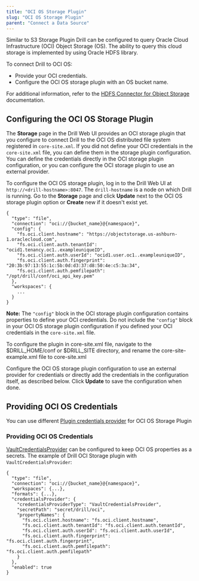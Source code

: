 ```yaml
---
title: "OCI OS Storage Plugin"
slug: "OCI OS Storage Plugin"
parent: "Connect a Data Source"
---
```

Similar to S3 Storage Plugin Drill can be configured to query Oracle Cloud Infrastructure (OCI) Object Storage (OS). 
The ability to query this cloud storage is implemented by using Oracle HDFS library.

To connect Drill to OCI OS:  

- Provide your OCI credentials.   
- Configure the OCI OS storage plugin with an OS bucket name.  

For additional information, refer to the [HDFS Connector for Object Storage](https://docs.oracle.com/en-us/iaas/Content/API/SDKDocs/hdfsconnector.htm) documentation.   

## Configuring the OCI OS Storage Plugin

The **Storage** page in the Drill Web UI provides an OCI storage plugin that you configure to connect Drill to the OCI OS distributed file system registered in `core-site.xml`. If you did not define your OCI credentials in the `core-site.xml` file, you can define them in the storage plugin configuration. You can define the credentials directly in the OCI storage plugin configuration, or you can configure the OCI storage plugin to use an external provider.

To configure the OCI OS storage plugin, log in to the Drill Web UI at `http://<drill-hostname>:8047`. The `drill-hostname` is a node on which Drill is running. Go to the **Storage** page and click **Update** next to the OCI OS storage plugin option or **Create** new if it doesn't exist yet. 
```
{
  "type": "file",
  "connection": "oci://{bucket_name}@{namespace}",
  "config": {
    "fs.oci.client.hostname": "https://objectstorage.us-ashburn-1.oraclecloud.com",
    "fs.oci.client.auth.tenantId": "ocid1.tenancy.oc1..exampleuniqueID",
    "fs.oci.client.auth.userId": "ocid1.user.oc1..exampleuniqueID",
    "fs.oci.client.auth.fingerprint": "20:3b:97:13:55:1c:5b:0d:d3:37:d8:50:4e:c5:3a:34",
    "fs.oci.client.auth.pemfilepath": "/opt/drill/conf/oci_api_key.pem"
  },
  "workspaces": {
    ...
  }
}  
```
**Note:** The `"config"` block in the OCI storage plugin configuration contains properties to define your OCI credentials. Do not include the `"config"` block in your OCI OS storage plugin configuration if you defined your OCI credentials in the `core-site.xml` file.

To configure the plugin in core-site.xml file, navigate to the $DRILL_HOME/conf or $DRILL_SITE directory, and rename the core-site-example.xml file to core-site.xml

Configure the OCI OS storage plugin configuration to use an external provider for credentials or directly add the credentials in the configuration itself, as described below. Click **Update** to save the configuration when done.

## Providing OCI OS Credentials

You can use different [Plugin credentials provider](https://github.com/apache/drill/blob/master/docs/dev/PluginCredentialsProvider.md) for OCI OS Storage Plugin

### Providing OCI OS Credentials

[VaultCredentialsProvider](`VaultCredentialsProvider`) can be configured to keep OCI OS properties as a secrets. The example of Drill OCI Storage plugin with `VaultCredentialsProvider`:   
```
{
  "type": "file",
  "connection": "oci://{bucket_name}@{namespace}",
  "workspaces": {...},
  "formats": {...},
  "credentialsProvider": {
    "credentialsProviderType": "VaultCredentialsProvider",
    "secretPath": "secret/drill/oci",
    "propertyNames": {
      "fs.oci.client.hostname": "fs.oci.client.hostname",
      "fs.oci.client.auth.tenantId": "fs.oci.client.auth.tenantId",
      "fs.oci.client.auth.userId": "fs.oci.client.auth.userId",
      "fs.oci.client.auth.fingerprint": "fs.oci.client.auth.fingerprint",
      "fs.oci.client.auth.pemfilepath": "fs.oci.client.auth.pemfilepath"
    }
  },
  "enabled": true
}
```
